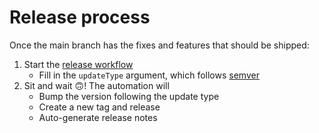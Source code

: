 # Release process

Once the main branch has the fixes and features that should be shipped:
1. Start the [release workflow](https://github.com/getyourguide/spmgraph/actions/workflows/release.yml)
   - Fill in the `updateType` argument, which follows [semver](https://semver.org/)
2. Sit and wait 🙃! The automation will
   - Bump the version following the update type
   - Create a new tag and release
   - Auto-generate release notes
